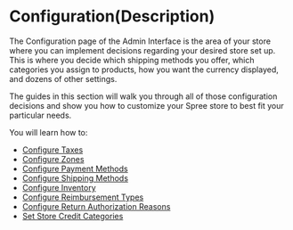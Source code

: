 # Configuration\(Description\)

The Configuration page of the Admin Interface is the area of your store where you can implement decisions regarding your desired store set up. This is where you decide which shipping methods you offer, which categories you assign to products, how you want the currency displayed, and dozens of other settings.

The guides in this section will walk you through all of those configuration decisions and show you how to customize your Spree store to best fit your particular needs.

You will learn how to:

* [Configure Taxes](configuration-description.md)
* [Configure Zones](https://app.gitbook.com/@spark-solutions/s/spree-user-documentation/~/drafts/-MgyUkWAFBOi6sIzBt77/zones_countries_states)
* [Configure Payment Methods](https://app.gitbook.com/@spark-solutions/s/spree-user-documentation/~/drafts/-MgyUkWAFBOi6sIzBt77/payment-methods)
* [Configure Shipping Methods](https://app.gitbook.com/@spark-solutions/s/spree-user-documentation/~/drafts/-MgyUkWAFBOi6sIzBt77/shipments/shipping-methods)
* [Configure Inventory](https://app.gitbook.com/@spark-solutions/s/spree-user-documentation/inventory)
* [Configure Reimbursement Types](https://app.gitbook.com/@spark-solutions/s/spree-user-documentation/reimbursement_types)
* [Configure Return Authorization Reasons](https://app.gitbook.com/@spark-solutions/s/spree-user-documentation/~/drafts/-MgyYlEvMm9Am0zewwnK/return_authorization_reasons)
* [Set Store Credit Categories](https://app.gitbook.com/@spark-solutions/s/spree-user-documentation/~/drafts/-MgyYlEvMm9Am0zewwnK/store_credit_categories)


